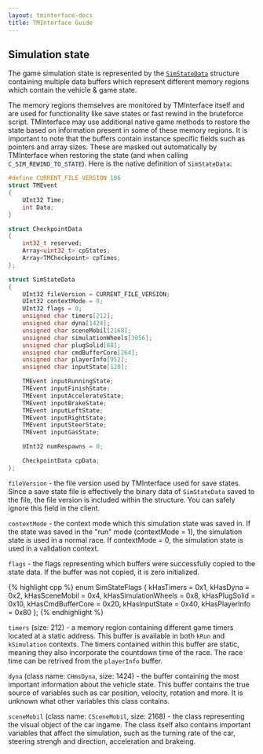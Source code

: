 ```yaml
---
layout: tminterface-docs
title: TMInterface Guide
---
```


## Simulation state
The game simulation state is represented by the [`SimStateData`](https://github.com/donadigo/TMInterfacePublic/blob/master/Shared.h#L394) structure containing multiple data buffers which represent different memory regions which contain the vehicle & game state.

The memory regions themselves are monitored by TMInterface itself and are used for functionality like save states or fast rewind in the bruteforce script. TMInterface may use additional native game methods to restore the state based on information present in some of these memory regions. It is important to note that the buffers contain instance specific fields such as pointers and array sizes. These are masked out automatically by TMInterface when restoring the state (and when calling `C_SIM_REWIND_TO_STATE`). Here is the native definition of `SimStateData`:

```cpp
#define CURRENT_FILE_VERSION 106
struct TMEvent
{
    UInt32 Time;
    int Data;
}

struct CheckpointData
{
    int32_t reserved;
    Array<uint32_t> cpStates;
    Array<TMCheckpoint> cpTimes;
};

struct SimStateData
{
    UInt32 fileVersion = CURRENT_FILE_VERSION;
    UInt32 contextMode = 0;
    UInt32 flags = 0;
    unsigned char timers[212];
    unsigned char dyna[1424];
    unsigned char sceneMobil[2168];
    unsigned char simulationWheels[3056];
    unsigned char plugSolid[68];
    unsigned char cmdBufferCore[264];
    unsigned char playerInfo[952];
    unsigned char inputState[120];

    TMEvent inputRunningState;
    TMEvent inputFinishState;
    TMEvent inputAccelerateState;
    TMEvent inputBrakeState;
    TMEvent inputLeftState;
    TMEvent inputRightState;
    TMEvent inputSteerState;
    TMEvent inputGasState;

    UInt32 numRespawns = 0;

    CheckpointData cpData;
};
```

`fileVersion` - the file version used by TMInterface used for save states. Since a save state file is effectively the binary data of `SimStateData` saved to the file, the file version is included within the structure. You can safely ignore this field in the client.

`contextMode` - the context mode which this simulation state was saved in. If the state was saved in the "run" mode (contextMode = 1), the simulation state is used in a normal race. If contextMode = 0, the simulation state is used in a validation context.

`flags` - the flags representing which buffers were successfully copied to the state data. If the buffer was not copied, it is zero initialized.

{% highlight cpp %}
enum SimStateFlags
{
	kHasTimers = 0x1,
	kHasDyna = 0x2,
	kHasSceneMobil = 0x4,
	kHasSimulationWheels = 0x8,
	kHasPlugSolid = 0x10,
	kHasCmdBufferCore = 0x20,
	kHasInputState = 0x40,
	kHasPlayerInfo = 0x80
};
{% endhighlight %}

`timers` (size: 212) - a memory region containing different game timers located at a static address. This buffer is available in both `kRun` and `kSimulation` contexts. The timers contained within this buffer are static, meaning they also incorporate the countdown time of the race. The race time can be retrived from the `playerInfo` buffer.

`dyna` (class name: `CHmsDyna`, size: 1424) - the buffer containing the most important information about the vehicle state. This buffer contains the true source of variables such as car position, velocity, rotation and more. It is unknown what other variables this class contains.

`sceneMobil` (class name: `CSceneMobil`, size: 2168) - the class representing the visual object of the car ingame. The class itself also contains important variables that affect the simulation, such as the turning rate of the car, steering strengh and direction, acceleration and brakeing.